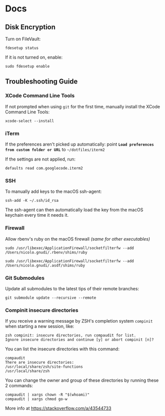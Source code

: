 # Docs

## Disk Encryption

Turn on FileVault:

    fdesetup status

If it is not turned on, enable:

    sudo fdesetup enable

## Troubleshooting Guide

### XCode Command Line Tools

If not prompted when using `git` for the first time, manually install the XCode Command Line Tools:

	xcode-select --install

### iTerm

If the preferences aren't picked up automatically: point **`Load preferences from custom folder or URL`** to `~/dotfiles/iterm2`

If the settings are not applied, run:

	defaults read com.googlecode.iterm2

### SSH

To manually add keys to the macOS ssh-agent:

    ssh-add -K ~/.ssh/id_rsa

The ssh-agent can then automatically load the key from the macOS keychain every time it needs it.

### Firewall

Allow rbenv's ruby on the macOS firewall *(same for other executables)*

    sudo /usr/libexec/ApplicationFirewall/socketfilterfw --add /Users/nicolo.gnudi/.rbenv/shims/ruby

    sudo /usr/libexec/ApplicationFirewall/socketfilterfw --add /Users/nicolo.gnudi/.asdf/shims/ruby

### Git Submodules

Update all submodules to the latest tips of their remote branches:

    git submodule update --recursive --remote

### Compinit insecure directories

If you receive a warning message by ZSH's completion system `compinit` when starting a new session, like:

    zsh compinit: insecure directories, run compaudit for list.
    Ignore insecure directories and continue [y] or abort compinit [n]?

You can list the insecure directories with this command:

    compaudit
    There are insecure directories:
    /usr/local/share/zsh/site-functions
    /usr/local/share/zsh

You can change the owner and group of these directories by running these 2 commands:

    compaudit | xargs chown -R "$(whoami)"
    compaudit | xargs chmod go-w

More info at https://stackoverflow.com/a/43544733